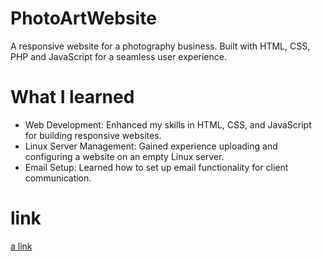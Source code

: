 # PhotoArtWebsite
A responsive website for a photography business. Built with HTML, CSS, PHP and JavaScript for a seamless user experience.

# What I learned

* Web Development:  Enhanced my skills in HTML, CSS, and JavaScript for building responsive websites.
* Linux Server Management: Gained experience uploading and configuring a website on an empty Linux server.
* Email Setup: Learned how to set up email functionality for client communication.

# link

[a link](photoartisrael.com)
